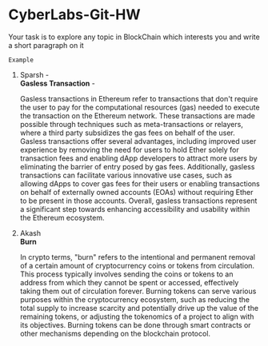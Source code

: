 ﻿# CyberLabs-Git-HW

Your task is to explore any topic in BlockChain which interests you and write a short paragraph on it

`Example`

1. Sparsh -
   <br><strong>Gasless Transaction</strong> -

   Gasless transactions in Ethereum refer to transactions that don't require the user to pay for the computational resources (gas) needed to execute the transaction on the Ethereum network. These transactions are made possible through techniques such as meta-transactions or relayers, where a third party subsidizes the gas fees on behalf of the user. Gasless transactions offer several advantages, including improved user experience by removing the need for users to hold Ether solely for transaction fees and enabling dApp developers to attract more users by eliminating the barrier of entry posed by gas fees. Additionally, gasless transactions can facilitate various innovative use cases, such as allowing dApps to cover gas fees for their users or enabling transactions on behalf of externally owned accounts (EOAs) without requiring Ether to be present in those accounts. Overall, gasless transactions represent a significant step towards enhancing accessibility and usability within the Ethereum ecosystem.

2. Akash
   <br><strong>Burn</strong>

   In crypto terms, "burn" refers to the intentional and permanent removal of a certain amount of cryptocurrency coins or tokens from circulation. This process typically involves sending the coins or tokens to an address from which they cannot be spent or accessed, effectively taking them out of circulation forever. Burning tokens can serve various purposes within the cryptocurrency ecosystem, such as reducing the total supply to increase scarcity and potentially drive up the value of the remaining tokens, or adjusting the tokenomics of a project to align with its objectives. Burning tokens can be done through smart contracts or other mechanisms depending on the blockchain protocol.
